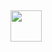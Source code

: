 
## <img src= "https://private-user-images.githubusercontent.com/129803403/346246162-b7ec96f2-221b-4839-b488-1869549ba511.jpg?jwt=eyJhbGciOiJIUzI1NiIsInR5cCI6IkpXVCJ9.eyJpc3MiOiJnaXRodWIuY29tIiwiYXVkIjoicmF3LmdpdGh1YnVzZXJjb250ZW50LmNvbSIsImtleSI6ImtleTUiLCJleHAiOjE3MjAyMzE3OTgsIm5iZiI6MTcyMDIzMTQ5OCwicGF0aCI6Ii8xMjk4MDM0MDMvMzQ2MjQ2MTYyLWI3ZWM5NmYyLTIyMWItNDgzOS1iNDg4LTE4Njk1NDliYTUxMS5qcGc_WC1BbXotQWxnb3JpdGhtPUFXUzQtSE1BQy1TSEEyNTYmWC1BbXotQ3JlZGVudGlhbD1BS0lBVkNPRFlMU0E1M1BRSzRaQSUyRjIwMjQwNzA2JTJGdXMtZWFzdC0xJTJGczMlMkZhd3M0X3JlcXVlc3QmWC1BbXotRGF0ZT0yMDI0MDcwNlQwMjA0NThaJlgtQW16LUV4cGlyZXM9MzAwJlgtQW16LVNpZ25hdHVyZT1hODkyYmQ3YjE0ZTBhMmY3ZWYzNmFlOWI1YjhiNTliNzc1NzE5ZDkyNTAzYjY4NWMwZThiZmM2YTdkMjM1ZTU0JlgtQW16LVNpZ25lZEhlYWRlcnM9aG9zdCZhY3Rvcl9pZD0wJmtleV9pZD0wJnJlcG9faWQ9MCJ9.6sm7GEYNpaOFtiYZ2x5DU2RlMtdDHyLqggyvp7ppMgo" width = "50px">
